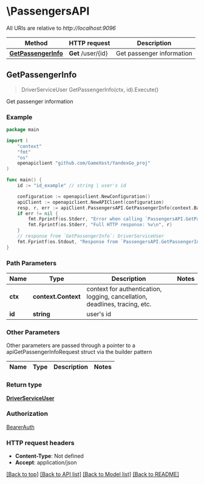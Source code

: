 # \PassengersAPI

All URIs are relative to *http://localhost:9096*

Method | HTTP request | Description
------------- | ------------- | -------------
[**GetPassengerInfo**](PassengersAPI.md#GetPassengerInfo) | **Get** /user/{id} | Get passenger information



## GetPassengerInfo

> DriverServiceUser GetPassengerInfo(ctx, id).Execute()

Get passenger information

### Example

```go
package main

import (
	"context"
	"fmt"
	"os"
	openapiclient "github.com/GameXost/YandexGo_proj"
)

func main() {
	id := "id_example" // string | user's id

	configuration := openapiclient.NewConfiguration()
	apiClient := openapiclient.NewAPIClient(configuration)
	resp, r, err := apiClient.PassengersAPI.GetPassengerInfo(context.Background(), id).Execute()
	if err != nil {
		fmt.Fprintf(os.Stderr, "Error when calling `PassengersAPI.GetPassengerInfo``: %v\n", err)
		fmt.Fprintf(os.Stderr, "Full HTTP response: %v\n", r)
	}
	// response from `GetPassengerInfo`: DriverServiceUser
	fmt.Fprintf(os.Stdout, "Response from `PassengersAPI.GetPassengerInfo`: %v\n", resp)
}
```

### Path Parameters


Name | Type | Description  | Notes
------------- | ------------- | ------------- | -------------
**ctx** | **context.Context** | context for authentication, logging, cancellation, deadlines, tracing, etc.
**id** | **string** | user&#39;s id | 

### Other Parameters

Other parameters are passed through a pointer to a apiGetPassengerInfoRequest struct via the builder pattern


Name | Type | Description  | Notes
------------- | ------------- | ------------- | -------------


### Return type

[**DriverServiceUser**](DriverServiceUser.md)

### Authorization

[BearerAuth](../README.md#BearerAuth)

### HTTP request headers

- **Content-Type**: Not defined
- **Accept**: application/json

[[Back to top]](#) [[Back to API list]](../README.md#documentation-for-api-endpoints)
[[Back to Model list]](../README.md#documentation-for-models)
[[Back to README]](../README.md)

